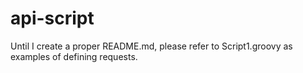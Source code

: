 # api-script

Until I create a proper README.md, please refer to Script1.groovy as examples of defining requests.
